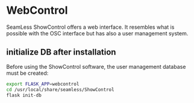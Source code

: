 # WebControl

SeamLess ShowControl offers a web interface. It resembles what is possible with the
OSC interface but has also a user management system.

## initialize DB after installation

Before using the ShowControl software, the user management database must be
created:

```bash
export FLASK_APP=webcontrol
cd /usr/local/share/seamless/ShowControl
flask init-db
```
